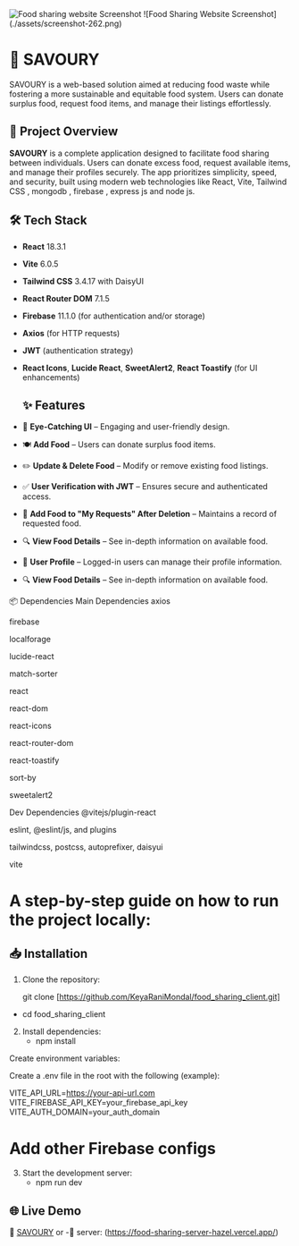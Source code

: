 
<img class="screenshot" src="https://github.com/user-attachments/assets/src/assets/Screenshot (262).png" alt="Food sharing website Screenshot">
![Food Sharing Website Screenshot](./assets/screenshot-262.png)


# 🥗 SAVOURY

 SAVOURY is a web-based solution aimed at reducing food waste while fostering a more sustainable and equitable food system. Users can donate surplus food, request food items, and manage their listings effortlessly.

## 🚀 Project Overview

 **SAVOURY** is a complete application designed to facilitate food sharing between individuals. Users can donate excess food, request available items, and manage their profiles securely. The app prioritizes simplicity, speed, and security, built using modern web technologies like React, Vite, Tailwind CSS , mongodb , firebase , express js and node js.

## 🛠️ Tech Stack

- **React** 18.3.1
- **Vite** 6.0.5
- **Tailwind CSS** 3.4.17 with DaisyUI
- **React Router DOM** 7.1.5
- **Firebase** 11.1.0 (for authentication and/or storage)
- **Axios** (for HTTP requests)
- **JWT** (authentication strategy)
- **React Icons**, **Lucide React**, **SweetAlert2**, **React Toastify** (for UI enhancements)


  ## ✨ Features

- 🌟 **Eye-Catching UI** – Engaging and user-friendly design.
- 🍽️ **Add Food** – Users can donate surplus food items.
- ✏️ **Update & Delete Food** – Modify or remove existing food listings.
- ✅ **User Verification with JWT** – Ensures secure and authenticated access.
- 📌 **Add Food to "My Requests" After Deletion** – Maintains a record of requested food.
- 🔍 **View Food Details** – See in-depth information on available food.
- 👤 **User Profile** – Logged-in users can manage their profile information.  
- 🔍 **View Food Details** – See in-depth information on available food.  

📦 Dependencies
Main Dependencies
axios

firebase

localforage

lucide-react

match-sorter

react

react-dom

react-icons

react-router-dom

react-toastify

sort-by

sweetalert2

Dev Dependencies
@vitejs/plugin-react

eslint, @eslint/js, and plugins

tailwindcss, postcss, autoprefixer, daisyui

vite
  
# A step-by-step guide on how to run the project locally:
## 📥 Installation

1. Clone the repository:

   git clone [https://github.com/KeyaRaniMondal/food_sharing_client.git]
  - cd food_sharing_client
   
2. Install dependencies:
    - npm install

Create environment variables:

Create a .env file in the root with the following (example):

VITE_API_URL=https://your-api-url.com
VITE_FIREBASE_API_KEY=your_firebase_api_key
VITE_AUTH_DOMAIN=your_auth_domain
# Add other Firebase configs

3. Start the development server:
   - npm run dev

## 🌐 Live Demo
🔗 [SAVOURY]( https://food-sharing-1d765.web.app/)
or
-🔗 server: (https://food-sharing-server-hazel.vercel.app/)
